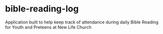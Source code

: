 # bible-reading-log
Application built to help keep track of attendance during daily Bible Reading for Youth and Preteens at New Life Church
